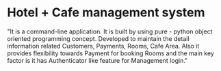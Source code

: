 # Hotel + Cafe management system
"It is a command-line application. It is built by using pure - python object oriented programming concept. Developed to maintain the detail information related Customers, Payments, Rooms, Cafe Area. Also it provides flexibility towards Payment for booking Rooms and the main key factor is it has Authenticator like feature for Management login."
